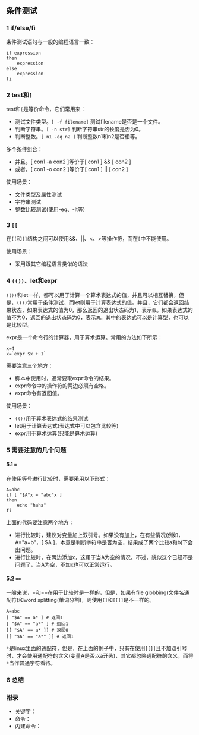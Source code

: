 ## 条件测试

### 1 if/else/fi

条件测试语句与一般的编程语言一致：

```shell
if expression
then
	expression
else
	expression
fi
```

### 2 test和`[`

test和`[`是等价命令，它们常用来：

* 测试文件类型。`[ -f filename]` 测试filename是否是一个文件。
* 判断字符串。`[ -n str]` 判断字符串str的长度是否为0。
* 判断整数。`[ n1 -eq n2 ]` 判断整数n1和n2是否相等。

多个条件组合：
* 并且。[ con1 -a con2 ]等价于[ con1 ] && [ con2 ]
* 或者。[ con1 -o con2 ]等价于[ con1 ] || [ con2 ]

使用场景：

* 文件类型及属性测试
* 字符串测试
* 整数比较测试(使用-eq、-lt等)

### 3 `[[`

在`[[`和`]]`结构之间可以使用&&、||、<、>等操作符，而在`[`中不能使用。

使用场景：

* 采用跟其它编程语言类似的语法

### 4 `(())`、let和expr

`(())`和let一样，都可以用于计算一个算术表达式的值，并且可以相互替换，但是，`(())`常用于条件测试，而let则用于计算表达式的值。并且，它们都会返回结果状态，如果表达式的值为0，那么返回的退出状态码为1，表示`假`。如果表达式的值不为0，返回的退出状态码为0，表示`真`。其中的表达式可以是计算型，也可以是比较型。

expr是一个命令行的计算器，用于算术运算。常用的方法如下所示：

```shell
x=4
x=`expr $x + 1`
```

需要注意三个地方：

* 脚本中使用时，通常要取expr命令的结果。
* expr命令中的操作符的两边必须有空格。
* expr命令有返回值。

使用场景：

* `(())`用于算术表达式的结果测试
* let用于计算表达式(表达式中可以包含比较等)
* expr用于算术运算(只能是算术运算)

### 5 需要注意的几个问题

#### 5.1 `=`

在使用等号进行比较时，需要采用以下形式：

```shell
A=abc
if [ "$A"x = "abc"x ]
then
	echo "haha"
fi
```

上面的代码要注意两个地方：

* 进行比较时，建议对变量加上双引号。如果没有加上，在有些情况(例如，A="a=b"，[ $A ]，本意是判断字符串是否为空，结果成了两个比较a和b)下会出问题。
* 进行比较时，在两边添加x，这用于当A为空的情况。不过，貌似这个已经不是问题了，当A为空，不加x也可以正常运行。

#### 5.2 `==`

一般来说，=和==在用于比较时是一样的，但是，如果有file globbing(文件名通配符)和word splitting(单词分割)，则使用`[]`和`[[]]`是不一样的。

```shell
A=abc
[ "$A" == a* ] # 返回1
[ "$A" == "a*" ] # 返回1
[[ "$A" == a* ]] # 返回0
[[ "$A" == "a*" ]] # 返回1
```

`*`是linux里面的通配符，但是，在上面的例子中，只有在使用`[[]]`且不加双引号时，才会使用通配符的含义(变量A是否以a开头)，其它都忽略通配符的含义，而将`*`当作普通字符看待。

### 6 总结



### 附录

* 关键字：
* 命令：
* 内建命令：